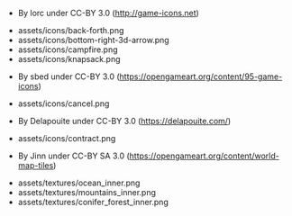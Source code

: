 * By lorc under CC-BY 3.0 (http://game-icons.net)
 - assets/icons/back-forth.png
 - assets/icons/bottom-right-3d-arrow.png
 - assets/icons/campfire.png
 - assets/icons/knapsack.png
* By sbed under CC-BY 3.0 (https://opengameart.org/content/95-game-icons)
 - assets/icons/cancel.png
* By Delapouite under CC-BY 3.0 (https://delapouite.com/)
 - assets/icons/contract.png
* By Jinn under CC-BY SA 3.0 (https://opengameart.org/content/world-map-tiles)
 - assets/textures/ocean_inner.png
 - assets/textures/mountains_inner.png
 - assets/textures/conifer_forest_inner.png

